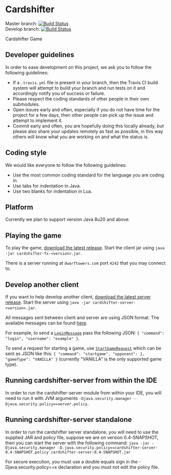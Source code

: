Cardshifter
===========

Master branch: [![Build Status](https://travis-ci.org/Cardshifter/Cardshifter.svg?branch=master)](https://travis-ci.org/Cardshifter/Cardshifter?branch=master)  
Develop branch: [![Build Status](https://travis-ci.org/Cardshifter/Cardshifter.svg?branch=develop)](https://travis-ci.org/Cardshifter/Cardshifter?branch=develop)

Cardshifter Game

Developer guidelines
--------------------

In order to ease development on this project, we ask you to follow the following guidelines:
 - If a ```.travis.yml``` file is present in your branch, then the Travis CI build system will attempt to build your branch and run tests on it and accordingly notify you of success or failure.
 - Please respect the coding standards of other people in their own submodules.
 - Open issues early and often, especially if you do not have time for the project for a few days, then other people can pick up the issue and attempt to implement it.
 - Commit early and often, you are hopefully doing this locally already, but please also share your updates remotely as fast as possible, in this way others will know what you are working on and what the status is.

Coding style
------------

We would like everyone to follow the following guidelines:
 - Use the most common coding standard for the language you are coding in.
 - Use tabs for indentation in Java.
 - Use two blanks for indentation in Lua.

Platform
--------

Currently we plan to support version Java 8u20 and above.

Playing the game
----------------

To play the game, [download the latest release](https://github.com/Cardshifter/Cardshifter/releases). Start the client jar using `java -jar cardshifter-fx-<version>.jar`.

There is a server running at `dwarftowers.com` port `4242` that you may connect to.

Develop another client
----------------------

If you want to help develop another client, [download the latest server release](https://github.com/Cardshifter/Cardshifter/releases). Start the server using `java -jar cardshifter-server-<version>.jar`.

All messages sent between client and server are using JSON format. The available messages can be found [here](https://github.com/Cardshifter/Cardshifter/tree/client-server/cardshifter-api/src/main/java/com/cardshifter/api).

For example, to send a [`LoginMessage`](https://github.com/Cardshifter/Cardshifter/blob/client-server/cardshifter-api/src/main/java/com/cardshifter/api/incoming/LoginMessage.java) pass the following JSON: `{ "command": "login", "username": "example" }`.

To send a request for starting a game, use [`StartGameRequest`](https://github.com/Cardshifter/Cardshifter/blob/client-server/cardshifter-api/src/main/java/com/cardshifter/api/incoming/StartGameRequest.java) which can be sent as JSON like this: `{ "command": "startgame", "opponent": 1, "gameType": "VANILLA" }` (currently "VANILLA" is the only supported game type).

Running cardshifter-server from within the IDE
----------------------------------------------

In order to run the cardshifter-server module from within your IDE, you will need to run it with JVM arguments `-Djava.security.manager -Djava.security.policy==server.policy`.

Running cardshifter-server standalone
-------------------------------------

In order to run the cardshifter server standalone, you will need to use the supplied JAR and policy file, suppose we are on version 0.4-SNAPSHOT, then you can start the server with the following command:
`java -jar -Djava.security.manager -D.java.security.policy==cardshifter-server-0.4-SNAPSHOT.policy cardshifter-server-0.4-SNAPSHOT.jar`

For secure execution, you must use a double equals sign in the -Djava.security.policy==x declaration and you must not edit the policy file.